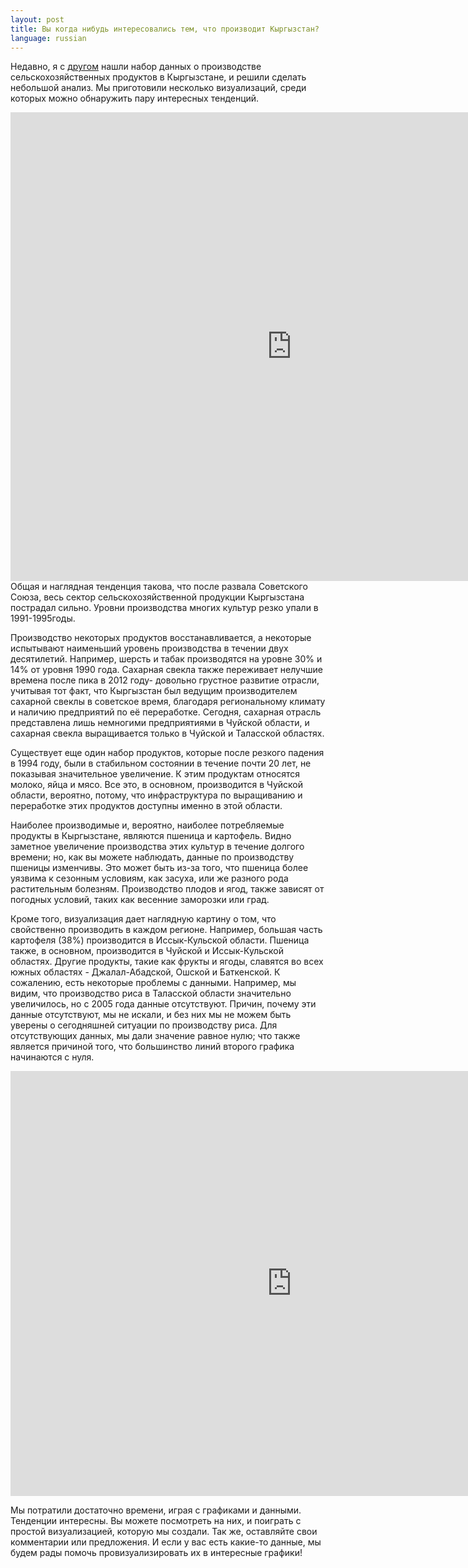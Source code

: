```yaml
---
layout: post
title: Вы когда нибудь интересовались тем, что производит Кыргызстан?
language: russian
---
```


Недавно, я с [другом](http://pabloem.github.io) нашли набор данных о производстве сельскохозяйственных продуктов в Кыргызстане, и решили сделать небольшой анализ. Мы приготовили несколько визуализаций, среди которых можно обнаружить пару интересных тенденций.
<iframe src="http://pabloem.github.io/kyrgyz-data/kg_production_map.html?lang=russian" width="900" height="750" frameborder="0" scrolling="no"></iframe>
Общая и наглядная тенденция такова, что после развала Советского Союза, весь сектор сельскохозяйственной продукции Кыргызстана пострадал сильно. Уровни производства многих культур резко упали в 1991-1995годы.

Производство некоторых продуктов восстанавливается, а некоторые испытывают наименьший уровень производства в течении двух десятилетий. Например, шерсть и табак производятся на уровне 30% и 14% от уровня 1990 года. Сахарная свекла также переживает нелучшие времена после пика в 2012 году- довольно грустное развитие отрасли, учитывая тот факт, что Кыргызстан был ведущим производителем сахарной свеклы в советское время, благодаря региональному климату и наличию предприятий по её переработке. Сегодня, сахарная отрасль представлена лишь немногими предприятиями в Чуйской области, и сахарная свекла выращивается только в Чуйской и Таласской областях.

Существует еще один набор продуктов, которые после резкого падения в 1994 году, были в стабильном состоянии в течение почти 20 лет, не показывая значительное увеличение. К этим продуктам относятся молоко, яйца и мясо. Все это, в основном, производится в Чуйской области, вероятно, потому, что инфраструктура по выращиванию и переработке этих продуктов доступны именно в этой области.

Наиболее производимые и, вероятно, наиболее потребляемые продукты в Кыргызстане, являются пшеница и картофель. Видно заметное увеличение производства этих культур в течение долгого времени; но, как вы можете наблюдать, данные по производству пшеницы изменчивы. Это может быть из-за того, что пшеница более уязвима к сезонным условиям, как засухa, или же разного рода растительным болезням. Производство плодов и ягод, также зависят от погодных условий, таких как весенние заморозки или град.

Кроме того, визуализация дает наглядную картину о том, что свойственно производить в каждом регионе. Например, большая часть картофеля (38%) производится в Иссык-Кульской области. Пшеница также, в основном, производится в Чуйской и Иссык-Кульской областях. Другие продукты, такие как фрукты и ягоды, славятся во всех южных областях - Джалал-Абадской, Ошской и Баткенской. 
К сожалению, есть некоторые проблемы с данными. Например, мы видим, что производство риса в Таласской области значительно увеличилось, но с 2005 года данные отсутствуют. Причин, почему эти данные отсутствуют, мы не искали, и без них мы не можем быть уверены о сегодняшней ситуации по производству риса. Для отсутствующих данных, мы дали значение равное нулю; что также является причиной того, что большинство линий второго графика начинаются с нуля.

<iframe src="http://pabloem.github.io/kyrgyz-data/kg_production_chart.html?lang=russian" width="900" height="680" frameborder="0" scrolling="no"></iframe>

Мы потратили достаточно времени, играя с графиками и данными. Тенденции интересны. Вы можете посмотреть на них, и поиграть с простой визуализацией, которую мы создали. Так же, оставляйте свои комментарии или предложения. И если у вас есть какие-то данные, мы будем рады помочь провизуализировать их в интересные графики!
